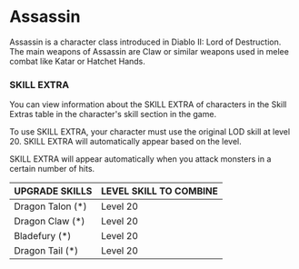 # Assassin

Assassin is a character class introduced in Diablo II: Lord of Destruction. The main weapons of Assassin are Claw or similar weapons used in melee combat like Katar or Hatchet Hands.

### SKILL EXTRA

You can view information about the SKILL EXTRA of characters in the Skill Extras table in the character's skill section in the game.

To use SKILL EXTRA, your character must use the original LOD skill at level 20. SKILL EXTRA will automatically appear based on the level.

SKILL EXTRA will appear automatically when you attack monsters in a certain number of hits.

| UPGRADE SKILLS   | LEVEL SKILL TO COMBINE |
| ----------------- | ---------------------- |
| Dragon Talon (\*) | Level 20               |
| Dragon Claw (\*)  | Level 20               |
| Bladefury (\*)    | Level 20               |
| Dragon Tail (\*)  | Level 20               |